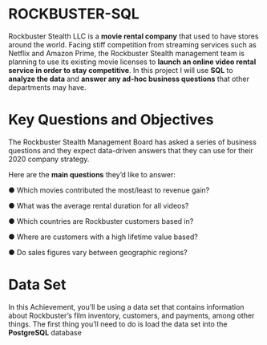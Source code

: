 # ROCKBUSTER-SQL
Rockbuster Stealth LLC is a **movie rental company** that used to have stores around the world. Facing stiff competition from streaming services such as Netflix and Amazon Prime, the Rockbuster Stealth management team is planning to use its existing movie licenses to **launch an online video rental service in order to stay competitive**.
In this project I will use **SQL** to **analyze the data** and **answer any ad-hoc business questions** that other departments may have.

# Key Questions and Objectives
The Rockbuster Stealth Management Board has asked a series of business questions and they expect data-driven answers that they can use for their 2020 company strategy. 

Here are the **main questions** they’d like to answer:

● Which movies contributed the most/least to revenue gain?

● What was the average rental duration for all videos?

● Which countries are Rockbuster customers based in?

● Where are customers with a high lifetime value based?

● Do sales figures vary between geographic regions?


# Data Set 
In this Achievement, you’ll be using a data set that contains information about Rockbuster’s film inventory, customers, and payments, among other things. 
The first thing you’ll need to do is load the data set into the **PostgreSQL** database
